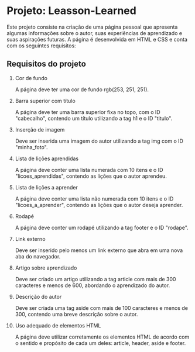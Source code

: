  <h1>Projeto: Leasson-Learned</h1>
    <p>Este projeto consiste na criação de uma página pessoal que apresenta algumas informações sobre o autor, suas experiências de aprendizado e suas aspirações futuras. A página é desenvolvida em HTML e CSS e conta com os seguintes requisitos:</p>
    <h2>Requisitos do projeto</h2>
    <ol>
      <li>Cor de fundo</li>
      <p>A página deve ter uma cor de fundo rgb(253, 251, 251).</p>
      <li>Barra superior com título</li>
      <p>A página deve ter uma barra superior fixa no topo, com o ID "cabecalho", contendo um título utilizando a tag h1 e o ID "titulo".</p>
      <li>Inserção de imagem</li>
      <p>Deve ser inserida uma imagem do autor utilizando a tag img com o ID "minha_foto".</p>
      <li>Lista de lições aprendidas</li>
      <p>A página deve conter uma lista numerada com 10 itens e o ID "licoes_aprendidas", contendo as lições que o autor aprendeu.</p>
      <li>Lista de lições a aprender</li>
      <p>A página deve conter uma lista não numerada com 10 itens e o ID "licoes_a_aprender", contendo as lições que o autor deseja aprender.</p>
      <li>Rodapé</li>
      <p>A página deve conter um rodapé utilizando a tag footer e o ID "rodape".</p>
      <li>Link externo</li>
      <p>Deve ser inserido pelo menos um link externo que abra em uma nova aba do navegador.</p>
      <li>Artigo sobre aprendizado</li>
      <p>Deve ser criado um artigo utilizando a tag article com mais de 300 caracteres e menos de 600, abordando o aprendizado do autor.</p>
      <li>Descrição do autor</li>
      <p>Deve ser criada uma tag aside com mais de 100 caracteres e menos de 300, contendo uma breve descrição sobre o autor.</p>
      <li>Uso adequado de elementos HTML</li>
      <p>A página deve utilizar corretamente os elementos HTML de acordo com o sentido e propósito de cada um deles: article, header, aside e footer.</p>
    </ol>
